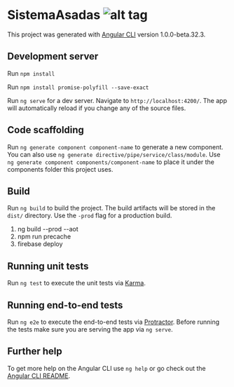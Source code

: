 # SistemaAsadas ![alt tag](https://travis-ci.com/joshuamataaraya/SistemaAsadas.svg?token=W22t7fvHcbZkEHzA4qxJ&branch=master)

This project was generated with [Angular CLI](https://github.com/angular/angular-cli) version 1.0.0-beta.32.3.

## Development server
Run `npm install`

Run `npm install promise-polyfill --save-exact`

Run `ng serve` for a dev server. Navigate to `http://localhost:4200/`. The app will automatically reload if you change any of the source files.

## Code scaffolding

Run `ng generate component component-name` to generate a new component. You can also use `ng generate directive/pipe/service/class/module`.
Use `ng generate component components/component-name` to place it under the components folder this project uses.

## Build

Run `ng build` to build the project. The build artifacts will be stored in the `dist/` directory. Use the `-prod` flag for a production build. 
1. ng build --prod --aot
2. npm run precache
3. firebase deploy
## Running unit tests

Run `ng test` to execute the unit tests via [Karma](https://karma-runner.github.io).

## Running end-to-end tests

Run `ng e2e` to execute the end-to-end tests via [Protractor](http://www.protractortest.org/).
Before running the tests make sure you are serving the app via `ng serve`.

## Further help

To get more help on the Angular CLI use `ng help` or go check out the [Angular CLI README](https://github.com/angular/angular-cli/blob/master/README.md).
